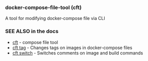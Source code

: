 ### docker-compose-file-tool (cft)

A tool for modifying docker-compose file via CLI


### SEE ALSO in the docs
* [cft](doc/cft.md) - compose file tool
* [cft tag](doc/cft_tag.md)	 - Changes tags on images in docker-compose files
* [cft switch](doc/cft_switch.md)	 - Switches comments on image and build commands
